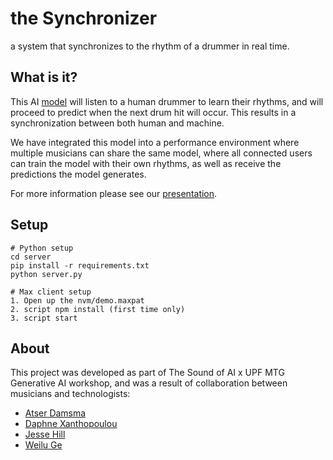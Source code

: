 # the Synchronizer
a system that synchronizes to the rhythm of a drummer in real time.

## What is it?
This AI [model](https://en.wikipedia.org/wiki/Variable-order_Markov_model) will listen to a human drummer to learn their rhythms, and will proceed to predict 
when the next drum hit will occur. This results in a synchronization between both human and machine.

We have integrated this model into a performance environment where multiple musicians can share the same model,
where all connected users can train the model with their own rhythms, as well as receive the predictions
the model generates.

For more information please see our [presentation](https://docs.google.com/presentation/d/1RtAwKZlJBGq9dZS6AOp_USvlXLBZsO0zyNzY5rle4fg/edit#slide=id.g2e6eccc813b_1_94). 

## Setup
```
# Python setup
cd server
pip install -r requirements.txt
python server.py

# Max client setup
1. Open up the nvm/demo.maxpat
2. script npm install (first time only)
3. script start
```


## About
This project was developed as part of The Sound of AI x UPF MTG Generative AI workshop, and was a result of 
collaboration between musicians and technologists:

- [Atser Damsma](https://www.linkedin.com/in/atser-damsma-12b52661/)
- [Daphne Xanthopoulou](https://www.linkedin.com/in/daphne-xanthopoulou-26b336278/)
- [Jesse Hill](https://www.linkedin.com/in/jessehillcs/)
- [Weilu Ge](geweilu.com)